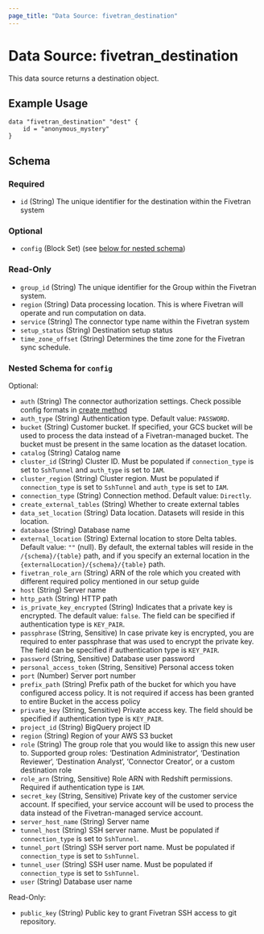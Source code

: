 ```yaml
---
page_title: "Data Source: fivetran_destination"
---
```


# Data Source: fivetran_destination

This data source returns a destination object.

## Example Usage

```hcl
data "fivetran_destination" "dest" {
    id = "anonymous_mystery"
}
```

<!-- schema generated by tfplugindocs -->
## Schema

### Required

- `id` (String) The unique identifier for the destination within the Fivetran system

### Optional

- `config` (Block Set) (see [below for nested schema](#nestedblock--config))

### Read-Only

- `group_id` (String) The unique identifier for the Group within the Fivetran system.
- `region` (String) Data processing location. This is where Fivetran will operate and run computation on data.
- `service` (String) The connector type name within the Fivetran system
- `setup_status` (String) Destination setup status
- `time_zone_offset` (String) Determines the time zone for the Fivetran sync schedule.

<a id="nestedblock--config"></a>
### Nested Schema for `config`

Optional:

- `auth` (String) The connector authorization settings. Check possible config formats in [create method](/openapi/reference/v1/operation/create_connector/)
- `auth_type` (String) Authentication type. Default value: `PASSWORD`.
- `bucket` (String) Customer bucket. If specified, your GCS bucket will be used to process the data instead of a Fivetran-managed bucket. The bucket must be present in the same location as the dataset location.
- `catalog` (String) Catalog name
- `cluster_id` (String) Cluster ID. Must be populated if `connection_type` is set to `SshTunnel` and `auth_type` is set to `IAM`.
- `cluster_region` (String) Cluster region. Must be populated if `connection_type` is set to `SshTunnel` and `auth_type` is set to `IAM`.
- `connection_type` (String) Connection method. Default value: `Directly`.
- `create_external_tables` (String) Whether to create external tables
- `data_set_location` (String) Data location. Datasets will reside in this location.
- `database` (String) Database name
- `external_location` (String) External location to store Delta tables. Default value: `""`  (null). By default, the external tables will reside in the `/{schema}/{table}` path, and if you specify an external location in the `{externalLocation}/{schema}/{table}` path.
- `fivetran_role_arn` (String) ARN of the role which you created with different required policy mentioned in our setup guide
- `host` (String) Server name
- `http_path` (String) HTTP path
- `is_private_key_encrypted` (String) Indicates that a private key is encrypted. The default value: `false`. The field can be specified if authentication type is `KEY_PAIR`.
- `passphrase` (String, Sensitive) In case private key is encrypted, you are required to enter passphrase that was used to encrypt the private key. The field can be specified if authentication type is `KEY_PAIR`.
- `password` (String, Sensitive) Database user password
- `personal_access_token` (String, Sensitive) Personal access token
- `port` (Number) Server port number
- `prefix_path` (String) Prefix path of the bucket for which you have configured access policy. It is not required if access has been granted to entire Bucket in the access policy
- `private_key` (String, Sensitive) Private access key.  The field should be specified if authentication type is `KEY_PAIR`.
- `project_id` (String) BigQuery project ID
- `region` (String) Region of your AWS S3 bucket
- `role` (String) The group role that you would like to assign this new user to. Supported group roles: ‘Destination Administrator‘, ‘Destination Reviewer‘, ‘Destination Analyst‘, ‘Connector Creator‘, or a custom destination role
- `role_arn` (String, Sensitive) Role ARN with Redshift permissions. Required if authentication type is `IAM`.
- `secret_key` (String, Sensitive) Private key of the customer service account. If specified, your service account will be used to process the data instead of the Fivetran-managed service account.
- `server_host_name` (String) Server name
- `tunnel_host` (String) SSH server name. Must be populated if `connection_type` is set to `SshTunnel`.
- `tunnel_port` (String) SSH server port name. Must be populated if `connection_type` is set to `SshTunnel`.
- `tunnel_user` (String) SSH user name. Must be populated if `connection_type` is set to `SshTunnel`.
- `user` (String) Database user name

Read-Only:

- `public_key` (String) Public key to grant Fivetran SSH access to git repository.